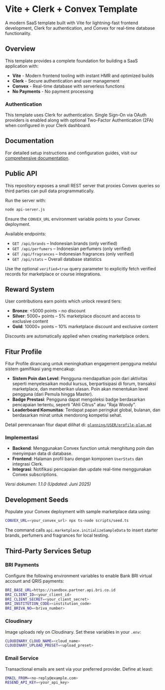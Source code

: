 # Vite + Clerk + Convex Template

A modern SaaS template built with Vite for lightning-fast frontend development, Clerk for authentication, and Convex for real-time database functionality.

## Overview

This template provides a complete foundation for building a SaaS application with:

- **Vite** - Modern frontend tooling with instant HMR and optimized builds
- **Clerk** - Secure authentication and user management
- **Convex** - Real-time database with serverless functions
- **No Payments** - No payment processing

### Authentication

This template uses Clerk for authentication. Single Sign-On via OAuth providers
is enabled along with optional Two-Factor Authentication (2FA) when configured
in your Clerk dashboard.

## Documentation

For detailed setup instructions and configuration guides, visit our [comprehensive documentation](https://tempolabsinc.mintlify.app/ViteClerkConvexStripe).
## Public API

This repository exposes a small REST server that proxies Convex queries so third parties can pull data programmatically.

Run the server with:

```bash
node api-server.js
```

Ensure the `CONVEX_URL` environment variable points to your Convex deployment.

Available endpoints:

- `GET /api/brands` – Indonesian brands (only verified)
- `GET /api/perfumers` – Indonesian perfumers (only verified)
- `GET /api/fragrances` – Indonesian fragrances (only verified)
- `GET /api/stats` – Overall database statistics

Use the optional `verified=true` query parameter to explicitly fetch verified
records for marketplace or course integrations.

## Reward System

User contributions earn points which unlock reward tiers:

- **Bronze**: <5000 points – no discount
- **Silver**: 5000+ points – 5% marketplace discount and access to exclusive content
- **Gold**: 10000+ points – 10% marketplace discount and exclusive content

Discounts are automatically applied when creating marketplace orders.

## Fitur Profile

Fitur Profile dirancang untuk meningkatkan engagement pengguna melalui sistem gamifikasi yang mencakup:

- **Sistem Poin dan Level**: Pengguna mendapatkan poin dari aktivitas seperti menyelesaikan modul kursus, berpartisipasi di forum, transaksi marketplace, dan memberikan ulasan. Poin akan menentukan level pengguna (dari Pemula hingga Master).
- **Badge Prestasi**: Pengguna dapat mengoleksi badge berdasarkan pencapaian tertentu, seperti "Ahli Citrus" atau "Raja Woody".
- **Leaderboard Komunitas**: Terdapat papan peringkat global, bulanan, dan berdasarkan minat untuk mendorong kompetisi sehat.

Detail perencanaan fitur dapat dilihat di: [`planning/USER/profile-plan.md`](/planning/USER/profile-plan.md)

### Implementasi
- **Backend**: Menggunakan Convex function untuk menghitung poin dan menyimpan data di database.
- **Frontend**: Halaman profil baru dengan komponen `UserStats` dan integrasi Clerk.
- **Integrasi**: Notifikasi pencapaian dan update real-time menggunakan Convex subscriptions.

_Versi dokumen: 1.1.0 (Updated: Juni 2025)_

## Development Seeds

Populate your Convex deployment with sample marketplace data using:

```bash
CONVEX_URL=<your_convex_url> npx ts-node scripts/seed.ts
```

The command calls `api.marketplace.initializeSampleData` to insert starter brands, perfumers and fragrances for local testing.

## Third-Party Services Setup

### BRI Payments

Configure the following environment variables to enable Bank BRI virtual account and QRIS payments:

```bash
BRI_BASE_URL=https://sandbox.partner.api.bri.co.id
BRI_CLIENT_ID=<your_client_id>
BRI_CLIENT_SECRET=<your_client_secret>
BRI_INSTITUTION_CODE=<institution_code>
BRI_BRIVA_NO=<briva_number>
```

### Cloudinary

Image uploads rely on Cloudinary. Set these variables in your `.env`:

```bash
CLOUDINARY_CLOUD_NAME=<cloud_name>
CLOUDINARY_UPLOAD_PRESET=<upload_preset>
```

### Email Service

Transactional emails are sent via your preferred provider. Define at least:

```bash
EMAIL_FROM=<no-reply@example.com>
RESEND_API_KEY=<your_api_key>
```
